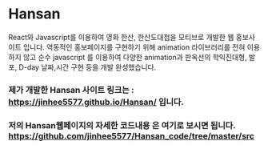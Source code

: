 # Hansan
React와 Javascript를 이용하여 영화 한산, 한산도대첩을 모티브로 개발한 웹 홍보사이트 입니다.
역동적인 홍보페이지를 구현하기 위해 animation 라이브러리를 전혀 이용하지 않고 순수 javascript 를 이용하여
다양한 animation과 판옥선의 학익진대형, 발포, D-day 날짜,시간 구현 등을 개발 완성했습니다.

### 제가 개발한 Hansan 사이트 링크는 : https://jinhee5577.github.io/Hansan/ 입니다.
### 저의 Hansan웹페이지의 자세한 코드내용 은 여기로 보시면 됩니다. https://github.com/jinhee5577/Hansan_code/tree/master/src
